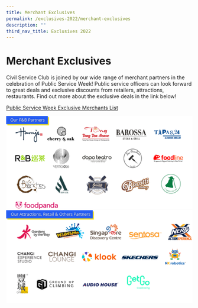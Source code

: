 ```yaml
---
title: Merchant Exclusives
permalink: /exclusives-2022/merchant-exclusives
description: ""
third_nav_title: Exclusives 2022
---
```

# Merchant Exclusives

Civil Service Club is joined by our wide range of merchant partners in the celebration of Public Service Week! Public service officers can look forward to great deals and exclusive discounts from retailers, attractions, restaurants. Find out more about the exclusive deals in the link below! 

[Public Service Week Exclusive Merchants List](/files/PSW%20Merchant%20List_29_June.pdf)

![](/images/F&B%20Partners.png)
![](/images/Attractions_Retail_Others%20Partners.png)
